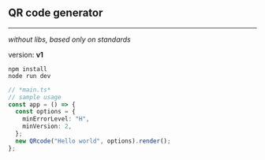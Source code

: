 ## QR code generator

---

_without libs, based only on standards_

version: **v1**

```shell
npm install
node run dev
```

```ts
// *main.ts*
// sample usage
const app = () => {
  const options = {
    minErrorLevel: "H",
    minVersion: 2,
  };
  new QRcode("Hello world", options).render();
};
```
